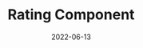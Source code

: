 ---
layout: ../../layouts/PostLayout.astro
title: "Rating Component"
image: "https://raw.githubusercontent.com/PanuGr/frontendmentor-challenges/main/newbie/interactive-rating-component/screenshot.jpg"
date: "2022-06-13"
categories:
  - challenges
  - newbie
---